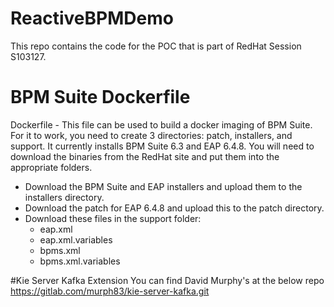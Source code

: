 
# ReactiveBPMDemo

This repo contains the code for the POC that is part of RedHat Session S103127.

# BPM Suite Dockerfile
Dockerfile - This file can be used to build a docker imaging of BPM Suite.
For it to work, you need to create 3 directories:  patch, installers, and support.
It currently installs BPM Suite 6.3 and EAP 6.4.8.
You will need to download the binaries from the RedHat site and put them into the appropriate folders.

* Download the BPM Suite and EAP installers and upload them to the installers directory.
* Download the patch for EAP 6.4.8 and upload this to the patch directory.
* Download these files in the support folder:
    * eap.xml
    * eap.xml.variables
    * bpms.xml
    * bpms.xml.variables

#Kie Server Kafka Extension
You can find David Murphy's at the below repo
https://gitlab.com/murph83/kie-server-kafka.git
